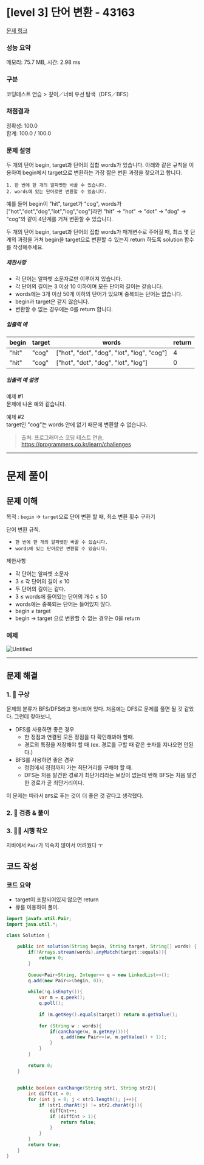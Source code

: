 # [level 3] 단어 변환 - 43163 

[문제 링크](https://school.programmers.co.kr/learn/courses/30/lessons/43163) 

### 성능 요약

메모리: 75.7 MB, 시간: 2.98 ms

### 구분

코딩테스트 연습 > 깊이／너비 우선 탐색（DFS／BFS）

### 채점결과

정확성: 100.0<br/>합계: 100.0 / 100.0

### 문제 설명

<p>두 개의 단어 begin, target과 단어의 집합 words가 있습니다. 아래와 같은 규칙을 이용하여 begin에서 target으로 변환하는 가장 짧은 변환 과정을 찾으려고 합니다.</p>
<div class="highlight"><pre class="codehilite"><code>1. 한 번에 한 개의 알파벳만 바꿀 수 있습니다.
2. words에 있는 단어로만 변환할 수 있습니다.
</code></pre></div>
<p>예를 들어 begin이 "hit", target가 "cog", words가 ["hot","dot","dog","lot","log","cog"]라면 "hit" -&gt; "hot" -&gt; "dot" -&gt; "dog" -&gt; "cog"와 같이 4단계를 거쳐 변환할 수 있습니다.</p>

<p>두 개의 단어 begin, target과 단어의 집합 words가 매개변수로 주어질 때, 최소 몇 단계의 과정을 거쳐 begin을 target으로 변환할 수 있는지 return 하도록 solution 함수를 작성해주세요.</p>

<h5>제한사항</h5>

<ul>
<li>각 단어는 알파벳 소문자로만 이루어져 있습니다.</li>
<li>각 단어의 길이는 3 이상 10 이하이며 모든 단어의 길이는 같습니다.</li>
<li>words에는 3개 이상 50개 이하의 단어가 있으며 중복되는 단어는 없습니다.</li>
<li>begin과 target은 같지 않습니다.</li>
<li>변환할 수 없는 경우에는 0를 return 합니다.</li>
</ul>

<h5>입출력 예</h5>
<table class="table">
        <thead><tr>
<th>begin</th>
<th>target</th>
<th>words</th>
<th>return</th>
</tr>
</thead>
        <tbody><tr>
<td>"hit"</td>
<td>"cog"</td>
<td>["hot", "dot", "dog", "lot", "log", "cog"]</td>
<td>4</td>
</tr>
<tr>
<td>"hit"</td>
<td>"cog"</td>
<td>["hot", "dot", "dog", "lot", "log"]</td>
<td>0</td>
</tr>
</tbody>
      </table>
<h5>입출력 예 설명</h5>

<p>예제 #1<br>
문제에 나온 예와 같습니다.</p>

<p>예제 #2<br>
target인 "cog"는 words 안에 없기 때문에 변환할 수 없습니다.</p>


> 출처: 프로그래머스 코딩 테스트 연습, https://programmers.co.kr/learn/challenges

---

# 문제 풀이

## 문제 이해

목적 : `begin` → `target`으로 단어 변환 할 때, 최소 변환 횟수 구하기

단어 변환 규칙.

- `한 번에 한 개의 알파벳만 바꿀 수 있습니다.`
- `words에 있는 단어로만 변환할 수 있습니다.`

제한사항

- 각 단어는 알파벳 소문자
- 3 ≤ 각 단어의 길이 ≤ 10
- 두 단어의 길이는 같다.
- 3 ≤ words에 들어있는 단어의 개수 ≤ 50
- words에는 중복되는 단어는 들어있지 않다.
- begin ≠ target
- begin → target 으로 변환할 수 없는 경우는 0을 return

### 예제

![Untitled](https://prod-files-secure.s3.us-west-2.amazonaws.com/c256e108-fd9a-4c15-9548-7caa838d19b2/c8b9e16d-e147-4102-b992-361c8b622e68/Untitled.png)

---

## 문제 해결

### 1. 🤔 구상

문제의 분류가 BFS/DFS라고 명시되어 있다.  처음에는 DFS로 문제를 풀면 될 것 같았다. 그런데 찾아보니,

- DFS를 사용하면 좋은 경우
    - 한 정점과 연결된 모든 정점을 다 확인해봐야 할때.
    - 경로의 특징을 저장해야 할 때 (ex. 경로를 구할 때 같은 숫자를 지나오면 안된다.)
- BFS를 사용하면 좋은 경우
    - 정점에서 정점까지 가는 최단거리를 구해야 할 때.
    - DFS는 처음 발견한 경로가 최단거리라는 보장이 없는데 반해 BFS는 처음 발견한 경로가 곧 최단거리이다.

이 문제는 따라서 `BFS`로 푸는 것이 더 좋은 것 같다고 생각했다.

### 2. 🧐 검증 & 풀이

### 3. 😵‍💫 시행 착오

자바에서 `Pair`가 익숙치 않아서 어려웠다 ㅜ

## 코드 작성

### 코드 요약

- target이 포함되어있지 않으면 return
- 큐를 이용하여 풀이.

```java
import javafx.util.Pair;
import java.util.*;

class Solution {
    
    public int solution(String begin, String target, String[] words) {
        if(!Arrays.stream(words).anyMatch(target::equals)){
            return 0;
        }
        
        Queue<Pair<String, Integer>> q = new LinkedList<>();
        q.add(new Pair<>(begin, 0));
        
        while(!q.isEmpty()){
            var m = q.peek();
            q.poll();
            
            if (m.getKey().equals(target)) return m.getValue();
            
            for (String w : words){
                if(canChange(w, m.getKey())){
                    q.add(new Pair<>(w, m.getValue() + 1));
                }
            }
        }
        
        return 0;
    }
    
    
    public boolean canChange(String str1, String str2){
        int diffCnt = 0;
        for (int j = 0; j < str1.length(); j++){
            if (str1.charAt(j) != str2.charAt(j)){
                diffCnt++;
                if (diffCnt > 1){
                    return false;
                }
            }
        }
        return true;
    }
}
```
